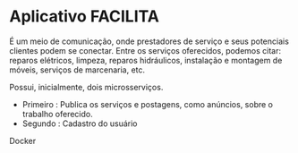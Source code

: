 # Aplicativo FACILITA

É um meio de comunicação, onde prestadores de serviço e seus potenciais clientes podem se conectar.
Entre os serviços oferecidos, podemos citar: reparos elétricos, limpeza, reparos hidráulicos, instalação e montagem de móveis, serviços de marcenaria, etc.

Possui, inicialmente, dois microsserviços. 
- Primeiro : Publica os serviços e postagens, como anúncios, sobre o trabalho oferecido.
- Segundo : Cadastro do usuário

Docker
